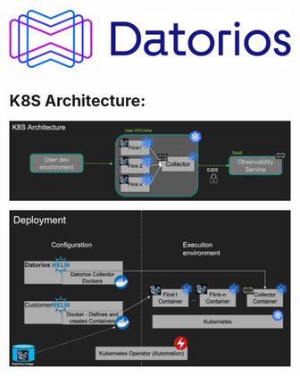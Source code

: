 [![](https://github.com/metrolinkai/Datorios/blob/main/resources/Horizontal%20Positive.png)](https://datorios.con "See The Data Behind Your Data - Data Observability for Apache Flink")

# **K8S Architecture:** 

![](https://github.com/metrolinkai/Datorios/blob/main/resources/K8S%20architecture%202.png)

![](https://github.com/metrolinkai/Datorios/blob/main/resources/K8S%20deployment%202.png)
